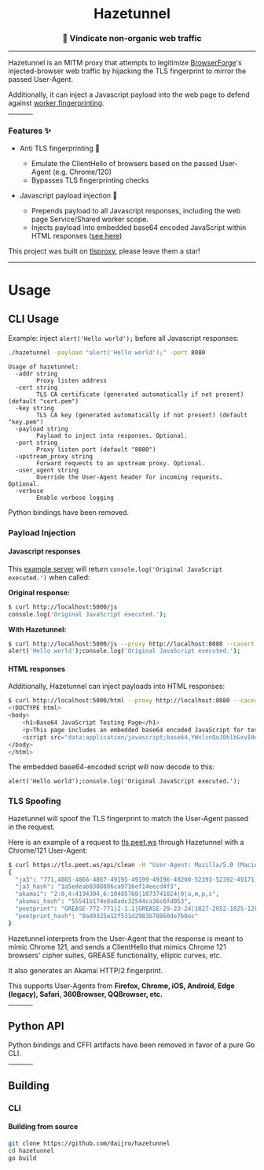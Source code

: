 <h1 align="center">
    Hazetunnel
</h1>

<h3 align="center">
    🔮 Vindicate non-organic web traffic
</h3>

---

Hazetunnel is an MITM proxy that attempts to legitimize [BrowserForge](https://github.com/daijro/browserforge/)'s injected-browser web traffic by hijacking the TLS fingerprint to mirror the passed User-Agent.

Additionally, it can inject a Javascript payload into the web page to defend against [worker fingerprinting](https://github.com/apify/fingerprint-suite/issues/64).

<hr width=50>

### Features ✨

- Anti TLS fingerprinting 🪪

  - Emulate the ClientHello of browsers based on the passed User-Agent (e.g. Chrome/120)
  - Bypasses TLS fingerprinting checks

- Javascript payload injection 💉

  - Prepends payload to all Javascript responses, including the web page Service/Shared worker scope.
  - Injects payload into embedded base64 encoded JavaScript within HTML responses ([see here](https://github.com/apify/fingerprint-suite/issues/64#issuecomment-1282877696))

This project was built on [tlsproxy](https://github.com/rosahaj/tlsproxy), please leave them a star!

---

# Usage

## CLI Usage

Example: inject `alert('Hello world');` before all Javascript responses:

```bash
./hazetunnel -payload "alert('Hello world');" -port 8080
```


```
Usage of hazetunnel:
  -addr string
        Proxy listen address
  -cert string
        TLS CA certificate (generated automatically if not present) (default "cert.pem")
  -key string
        TLS CA key (generated automatically if not present) (default "key.pem")
  -payload string
        Payload to inject into responses. Optional.
  -port string
        Proxy listen port (default "8080")
  -upstream_proxy string
        Forward requests to an upstream proxy. Optional.
  -user_agent string
        Override the User-Agent header for incoming requests. Optional.
  -verbose
        Enable verbose logging
```



Python bindings have been removed.

### Payload Injection

#### Javascript responses

This [example server](https://github.com/daijro/hazetunnel/blob/main/example/server.py) will return `console.log('Original JavaScript executed.')` when called:

**Original response:**

```bash
$ curl http://localhost:5000/js
console.log('Original JavaScript executed.');
```

**With Hazetunnel:**

```bash
$ curl http://localhost:5000/js --proxy http://localhost:8080 --cacert cert.pem
alert('Hello world');console.log('Original JavaScript executed.');
```

#### HTML responses

Additionally, Hazetunnel can inject payloads into HTML responses:

```bash
$ curl http://localhost:5000/html --proxy http://localhost:8080 --cacert cert.pem
<!DOCTYPE html>
<body>
    <h1>Base64 JavaScript Testing Page</h1>
    <p>This page includes an embedded base64 encoded JavaScript for testing.</p>
    <script src="data:application/javascript;base64,YWxlcnQoJ0hlbGxvIHdvcmxkJyk7Y29uc29sZS5sb2coJ09yaWdpbmFsIEphdmFTY3JpcHQgZXhlY3V0ZWQuJyk7"></script>
</body>
</html>
```

The embedded base64-encoded script will now decode to this:

```
alert('Hello world');console.log('Original JavaScript executed.');
```

### TLS Spoofing

Hazetunnel will spoof the TLS fingerprint to match the User-Agent passed in the request.

Here is an example of a request to [tls.peet.ws](https://tls.peet.ws/api/clean) through Hazetunnel with a Chrome/121 User-Agent:

```bash
$ curl https://tls.peet.ws/api/clean -H "User-Agent: Mozilla/5.0 (Macintosh; Intel Mac OS X 10_15_7) AppleWebKit/537.36 (KHTML, like Gecko) Chrome/121.0.0.0 Safari/537.36" --proxy http://localhost:8080 --cacert cert.pem
{
  "ja3": "771,4865-4866-4867-49195-49199-49196-49200-52393-52392-49171-49172-156-157-47-53,16-45-65281-35-5-10-23-0-27-13-65037-11-18-43-17513-51,29-23-24,0",
  "ja3_hash": "1a5edeab8308886ca9716ef14eecd4f3",
  "akamai": "2:0,4:4194304,6:10485760|1073741824|0|a,m,p,s",
  "akamai_hash": "55541b174e8a8adc32544ca36c6fd053",
  "peetprint": "GREASE-772-771|2-1.1|GREASE-29-23-24|1027-2052-1025-1283-2053-1281-2054-1537|1|2|GREASE-4865-4866-4867-49195-49199-49196-49200-52393-52392-49171-49172-156-157-47-53|0-10-11-13-16-17513-18-23-27-35-43-45-5-51-65037-65281-GREASE-GREASE",
  "peetprint_hash": "8ad9325e12f531d2983b78860de7b0ec"
}
```

Hazetunnel interprets from the User-Agent that the response is meant to mimic Chrome 121, and sends a ClientHello that mimics Chrome 121 browsers' cipher suites, GREASE functionality, elliptic curves, etc.

It also generates an Akamai HTTP/2 fingerprint.

This supports User-Agents from **Firefox, Chrome, iOS, Android, Edge (legacy), Safari, 360Browser, QQBrowser, etc.**

<hr width=50>

## Python API

Python bindings and CFFI artifacts have been removed in favor of a pure Go CLI.

<hr width=50>

## Building

### CLI

#### Building from source

```bash
git clone https://github.com/daijro/hazetunnel
cd hazetunnel
go build
```

 
